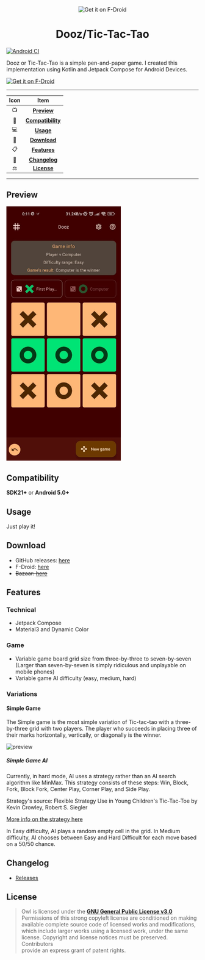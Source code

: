 <div align="center">
<img src="app/src/main/ic_launcher-playstore.png"
    alt="Get it on F-Droid"
    height="80">
<h1>Dooz/Tic-Tac-Tao</h1>
</div>

[![Android CI](https://github.com/yamin8000/Dooz/actions/workflows/android.yml/badge.svg)](https://github.com/yamin8000/Dooz/actions/workflows/android.yml)

Dooz or Tic-Tac-Tao is a simple pen-and-paper game. I created this implementation using Kotlin and
Jetpack Compose for Android Devices.

[<img src="https://fdroid.gitlab.io/artwork/badge/get-it-on.png"
alt="Get it on F-Droid"
height="80">](https://f-droid.org/packages/io.github.yamin8000.dooz)

---

| Icon |                Item                 |
|:----:|:-----------------------------------:|
|  📺  |       [**Preview**](#Preview)       |
|  📱  | [**Compatibility**](#Compatibility) |
|  💻  |         [**Usage**](#Usage)         |
|  📩  |      [**Download**](#Download)      |
|  📋  |      [**Features**](#Features)      |
|  🧾  |     [**Changelog**](#Changelog)     |
|  ⚖️  |       [**License**](#License)       |

---

## Preview

<img src="./fastlane/metadata/android/en-US/images/phoneScreenshots/1.jpg" alt="preview" width="300"/>

## Compatibility

**SDK21+** or **Android 5.0+**

## Usage

Just play it!

## Download

- GitHub releases: [here](https://github.com/yamin8000/Dooz/releases)
- F-Droid: [here](https://f-droid.org/packages/io.github.yamin8000.dooz)
- ~~Bazaar: [here](https://cafebazaar.ir/app/io.github.yamin8000.dooz)~~

## Features

### Technical

- Jetpack Compose
- Material3 and Dynamic Color

### Game

- Variable game board grid size from three-by-three to seven-by-seven (Larger than seven-by-seven is
  simply ridiculous and unplayable on mobile phones)
- Variable game AI difficulty (easy, medium, hard)

### Variations

#### Simple Game

The Simple game is the most simple variation of Tic-tac-tao with a three-by-three grid with two
players. The player who succeeds in placing three of their marks horizontally, vertically, or
diagonally is the winner.

<img src="https://upload.wikimedia.org/wikipedia/commons/3/32/Tic_tac_toe.svg" alt="preview" width="200"/>

##### Simple Game AI

Currently, in hard mode, AI uses a strategy rather than an AI search algorithm like MinMax. This
strategy consists of these steps: Win, Block, Fork, Block Fork, Center Play, Corner Play, and Side
Play.

Strategy's source: Flexible Strategy Use in Young Children's Tic-Tac-Toe by Kevin Crowley, Robert S.
Siegler

[More info on the strategy here](https://onlinelibrary.wiley.com/doi/abs/10.1207/s15516709cog1704_3)

In Easy difficulty, AI plays a random empty cell in the grid. In Medium difficulty, AI chooses
between Easy and Hard Difficult for each move based on a 50/50 chance.

## Changelog

- [Releases](https://github.com/yamin8000/Dooz/releases)

## License

> Owl is licensed under the **[GNU General Public License v3.0](./LICENSE)**  
> Permissions of this strong copyleft license are conditioned on making  
> available complete source code of licensed works and modifications,  
> which include larger works using a licensed work, under the same  
> license. Copyright and license notices must be preserved. Contributors  
> provide an express grant of patent rights.

